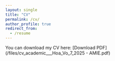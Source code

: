 ```yaml
---
layout: single
title: "CV"
permalink: /cv/
author_profile: true
redirect_from:
  - /resume 
---
```


You can download my CV here: [Download PDF](/files/cv_academic___Hoa_Vo_7_2025 - AMIE.pdf) 
